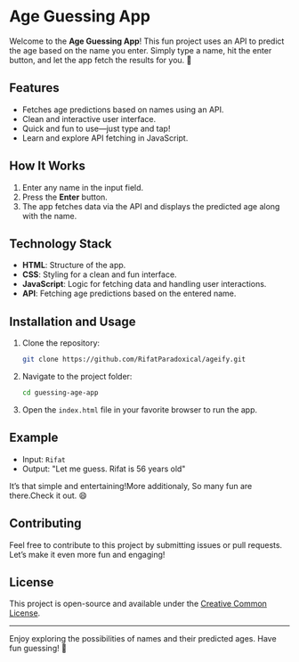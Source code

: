 # Age Guessing App

Welcome to the **Age Guessing App**! This fun project uses an API to predict the age based on the name you enter. Simply type a name, hit the enter button, and let the app fetch the results for you. 🎉

## Features

- Fetches age predictions based on names using an API.
- Clean and interactive user interface.
- Quick and fun to use—just type and tap!
- Learn and explore API fetching in JavaScript.

## How It Works

1. Enter any name in the input field.
2. Press the **Enter** button.
3. The app fetches data via the API and displays the predicted age along with the name.

## Technology Stack

- **HTML**: Structure of the app.
- **CSS**: Styling for a clean and fun interface.
- **JavaScript**: Logic for fetching data and handling user interactions.
- **API**: Fetching age predictions based on the entered name.

## Installation and Usage

1. Clone the repository:
   ```bash
   git clone https://github.com/RifatParadoxical/ageify.git
   ```

2. Navigate to the project folder:
   ```bash
   cd guessing-age-app
   ```

3. Open the `index.html` file in your favorite browser to run the app.

## Example

- Input: `Rifat`
- Output: "Let me guess. Rifat is 56 years old"

It’s that simple and entertaining!More additionaly, So many fun are there.Check it out. 😄

## Contributing

Feel free to contribute to this project by submitting issues or pull requests. Let’s make it even more fun and engaging!

## License

This project is open-source and available under the [Creative Common License](LICENSE).

---

Enjoy exploring the possibilities of names and their predicted ages. Have fun guessing! 🚀
